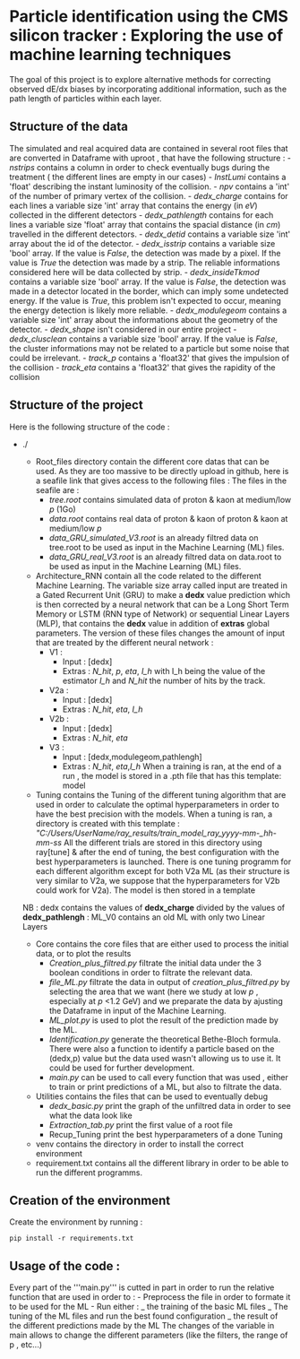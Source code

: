 # Particle identification using the CMS silicon tracker : Exploring the use of machine learning techniques

The goal of this project is to explore alternative methods for correcting observed dE/dx biases
by incorporating additional information, such as the path length of particles within each layer.

## Structure of the data

The simulated and real acquired data are contained in several root files that are converted in Dataframe with uproot , that have the following structure :
    - *nstrips* contains a column in order to check eventually bugs during the treatment ( the different lines are empty in our cases)
    - *InstLumi* contains a 'float' describing the instant luminosity of the collision.
    - *npv* contains a 'int' of the number of primary vertex of the collision.
    - *dedx_charge* contains for each lines a variable size 'int' array that contains the energy (in *eV*) collected in the different detectors
    - *dedx_pathlength* contains for each lines a variable size 'float' array that contains the spacial distance (in *cm*) travelled in the different detectors.
    - *dedx_detid* contains a variable size 'int' array  about the id of the detector.
    - *dedx_isstrip* contains a variable size 'bool' array. If the value is *False*, the detection was made by a pixel. If the value is *True* the detection was made by a strip. The reliable informations considered here will be data collected by strip.
    - *dedx_insideTkmod* contains a variable size 'bool' array. If the value is *False*, the detection was made in a detector located in the border, which can imply some undetected energy. If the value is *True*, this problem isn't expected to occur, meaning the energy detection is likely more reliable.
    - *dedx_modulegeom* contains a variable size 'int' array about the informations about the geometry of the detector.
    - *dedx_shape* isn't considered in our entire project
    - *dedx_clusclean* contains a variable size 'bool' array. If the value is *False*, the cluster informations may not be related to a particle but some noise that could be irrelevant. 
    - *track_p* contains a 'float32' that gives the impulsion of the collision
    - *track_eta* contains a 'float32' that gives the rapidity of the collision

## Structure of the project 

Here is the following structure of the code :
* ./
    + Root_files directory contain the different core datas that can be used. As they are too massive to be directly upload in github, here is a seafile link that gives access to the following files :
    The files in the seafile are :
        - *tree.root* contains simulated data of proton & kaon at medium/low *p* (1Go)
        - *data.root* contains real data of proton & kaon of proton & kaon at medium/low *p* 
        - *data_GRU_simulated_V3.root* is an already filtred data on tree.root to be used as input in the Machine Learning (ML) files. 
        - *data_GRU_real_V3.root* is an already filtred data on data.root to be used as input in the Machine Learning (ML) files.
    + Architecture_RNN contain all the code related to the different Machine Learning. The variable size array called input are treated in a Gated Recurrent Unit (GRU) to make a __dedx__ value prediction which is then corrected by a neural network that can be a Long Short Term Memory or LSTM (RNN type of Network) or sequential Linear Layers (MLP), that contains the __dedx__ value in addition of __extras__ global parameters. The version of these files changes the amount of input that are treated by the different neural network : 
        - V1 :
            - Input : [dedx]
            - Extras : *N_hit*, *p*, *eta*, *I_h* 
            with I_h being the value of the estimator *I_h* and *N_hit* the number of hits by the track.
        - V2a : 
            - Input : [dedx]
            - Extras : *N_hit*, *eta*, *I_h* 
        - V2b : 
            - Input : [dedx]
            - Extras : *N_hit*, *eta*
        - V3 : 
            - Input : [dedx,modulegeom,pathlengh]
            - Extras : *N_hit*, *eta*,*I_h* 
    When a training is ran, at the end of a run , the model is stored in a .pth file that has this template:
    model
    + Tuning contains the Tuning of the different tuning algorithm that are used in order to calculate the optimal hyperparameters in order to have the best precision with the models. When a tuning is ran, a directory is created with this template : 
     *"C:/Users/UserName/ray_results/train_model_ray_yyyy-mm-_hh-mm-ss*
     All the different trials are stored in this directory using ray[tune] & after the end of tuning, the best configuration with the best hyperparameters is launched.
     There is one tuning programm for each different algorithm except for both V2a ML (as their structure is very similar to V2a, we suppose that the hyperparameters for V2b could work for V2a). The model is then stored in a template



    NB : dedx contains the values of __dedx_charge__ divided by the values of __dedx_pathlengh__ 
    : ML_V0 contains an old ML with only two Linear Layers

    + Core contains the core files that are either used to process the initial data, or to plot the results
        - *Creation_plus_filtred.py* filtrate the initial data under the 3 boolean conditions in order to filtrate the relevant data. 
        - *file_ML.py* filtrate the data in output of *creation_plus_filtred.py* by selecting the area that we want (here we study at low *p* , especially at *p* <1.2 GeV) and we preparate the data by ajusting the Dataframe in input of the Machine Learning.
        - *ML_plot.py* is used to plot the result of the prediction made by the ML.
        - *Identification.py* generate the theoretical Bethe-Bloch formula. There were also a function to identify a particle based on the (dedx,p) value but the data used wasn't allowing us to use it. It could be used for further development.
        - *main.py* can be used to call every function that was used , either to train or print predictions of a ML, but also to filtrate the data.
    + Utilities contains the files that can be used to eventually debug
        - *dedx_basic.py* print the graph of the unfiltred data in order to see what the data look like
        - *Extraction_tab.py* print the first value of a root file 
        - Recup_Tuning print the best hyperparameters of a done Tuning
    + venv contains the directory in order to install the correct environment
    + requirement.txt contains all the different library in order to be able to run the different programms.
    
## Creation of the environment 
Create the environment by running : 
```
pip install -r requirements.txt
```

## Usage of the code :
Every part of the '''main.py''' is cutted in part in order to run the relative function that are used in order to :
    - Preprocess the file in order to formate it to be used for the ML
    - Run either :
        _ the training of the basic ML files
        _ The tuning of the ML files and run the best found configuration 
        _ the result of the different predictions made by the ML
The changes of the variable in main allows to change the different parameters (like the filters, the range of p , etc...)



